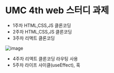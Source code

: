 # UMC 4th web 스터디 과제

- 1주차 HTML,CSS,JS 클론코딩
- 2주차 HTML,CSS,JS 클론코딩
- 3주차 리액트 클론코딩

![image](https://user-images.githubusercontent.com/96363792/235634061-1cb020a3-dd52-4660-9123-811f37d59d91.png)



- 4주차 리액트 클론코딩 라우팅 사용
- 5주차 라이프 사이클(useEffect), 훅
